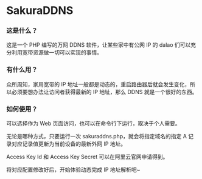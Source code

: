 # SakuraDDNS

<h3>这是什么？</h3>
<p>这是一个 PHP 编写的万网 DDNS 软件，让某些家中有公网 IP 的 dalao 们可以充分利用宽带资源做一切可以实现的事情。</p>

<h3>有什么用？</h3>
<p>众所周知，家用宽带的 IP 地址一般都是动态的，重启路由器后就会发生变化，所以必须要想办法让访问者获得最新的 IP 地址，那么 DDNS 就是一个很好的东西。</p>

<h3>如何使用？</h3>
<p>可以选择作为 Web 页面访问，也可以在命令行下运行，取决于个人需要。</p>
<p>无论是哪种方式，只要运行一次 sakuraddns.php，就会将指定域名的指定 A 记录对应记录值更新为当前设备的最新外网 IP 地址。</p>
<p>Access Key Id 和 Access Key Secret 可以在阿里云官网申请得到。</p>
<p>将对应配置修改好后，开始体验动态完成 IP 地址解析吧~</p>
